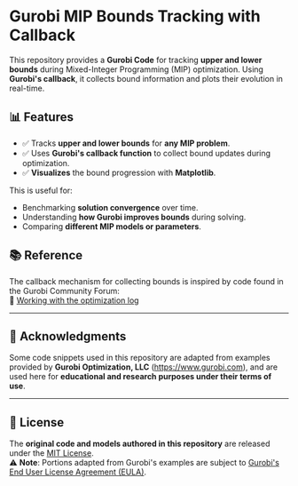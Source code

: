 # Gurobi MIP Bounds Tracking with Callback

This repository provides a **Gurobi Code** for tracking **upper and lower bounds** during Mixed-Integer Programming (MIP) optimization. Using **Gurobi's callback**, it collects bound information and plots their evolution in real-time.

## 📊 Features

- ✅ Tracks **upper and lower bounds** for **any MIP problem**.
- ✅ Uses **Gurobi's callback function** to collect bound updates during optimization.
- ✅ **Visualizes** the bound progression with **Matplotlib**.

This is useful for:
- Benchmarking **solution convergence** over time.
- Understanding **how Gurobi improves bounds** during solving.
- Comparing **different MIP models or parameters**.

## 📚 Reference

The callback mechanism for collecting bounds is inspired by code found in the Gurobi Community Forum:  
🔗 [Working with the optimization log](https://support.gurobi.com/hc/en-us/community/posts/360067833591-Working-with-the-optimization-log)

---

## 🙏 Acknowledgments

Some code snippets used in this repository are adapted from examples provided by **Gurobi Optimization, LLC** (https://www.gurobi.com), and are used here for **educational and research purposes under their terms of use**.

---

## 📜 License

The **original code and models authored in this repository** are released under the [MIT License](LICENSE).  
⚠️ **Note**: Portions adapted from Gurobi's examples are subject to [Gurobi's End User License Agreement (EULA)](https://www.gurobi.com/end-user-license-agreement/).
